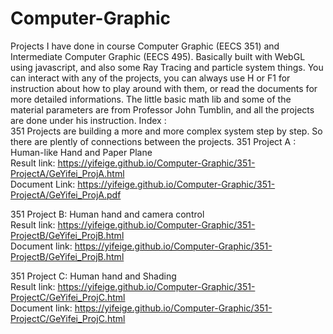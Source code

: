 # Computer-Graphic
Projects I have done in course Computer Graphic (EECS 351) and Intermediate Computer Graphic (EECS 495).
Basically built with WebGL using javascript, and also some Ray Tracing and particle system things.
You can interact with any of the projects, you can always use H or F1 for instruction about how to play around with them, or read the documents for more detailed informations.
The little basic math lib and some of the material parameters are from Professor John Tumblin, and all the projects are done under his instruction.
Index :   
351 Projects are building a more and more complex system step by step. So there are plently of connections between the projects.
351 Project A : Human-like Hand and Paper Plane     
Result link: https://yifeige.github.io/Computer-Graphic/351-ProjectA/GeYifei_ProjA.html   
Document Link: https://yifeige.github.io/Computer-Graphic/351-ProjectA/GeYifei_ProjA.pdf
   
351 Project B: Human hand and camera control   
Result link: https://yifeige.github.io/Computer-Graphic/351-ProjectB/GeYifei_ProjB.html   
Document link: https://yifeige.github.io/Computer-Graphic/351-ProjectB/GeYifei_ProjB.html   
     
351 Project C: Human hand and Shading  
Result link: https://yifeige.github.io/Computer-Graphic/351-ProjectC/GeYifei_ProjC.html   
Document link: https://yifeige.github.io/Computer-Graphic/351-ProjectC/GeYifei_ProjC.html    
